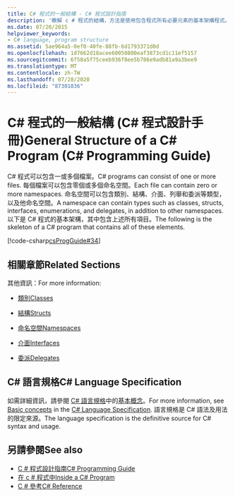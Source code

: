 ```yaml
---
title: C# 程式的一般結構 - C# 程式設計指南
description: '瞭解 c # 程式的結構，方法是使用包含程式所有必要元素的基本架構程式。'
ms.date: 07/20/2015
helpviewer_keywords:
- C# language, program structure
ms.assetid: 5ae964a5-0ef0-40fe-88fb-6d1793371d0d
ms.openlocfilehash: 1d7662d18acee60050800eaf3873cd1c11ef5157
ms.sourcegitcommit: 6f58a5f75ceeb936f8ee5b786e9adb81a9a3bee9
ms.translationtype: MT
ms.contentlocale: zh-TW
ms.lasthandoff: 07/28/2020
ms.locfileid: "87301836"
---
```

# <a name="general-structure-of-a-c-program-c-programming-guide"></a><span data-ttu-id="d629a-103">C# 程式的一般結構 (C# 程式設計手冊)</span><span class="sxs-lookup"><span data-stu-id="d629a-103">General Structure of a C# Program (C# Programming Guide)</span></span>
<span data-ttu-id="d629a-104">C# 程式可以包含一或多個檔案。</span><span class="sxs-lookup"><span data-stu-id="d629a-104">C# programs can consist of one or more files.</span></span> <span data-ttu-id="d629a-105">每個檔案可以包含零個或多個命名空間。</span><span class="sxs-lookup"><span data-stu-id="d629a-105">Each file can contain zero or more namespaces.</span></span> <span data-ttu-id="d629a-106">命名空間可以包含類別、結構、介面、列舉和委派等類型，以及他命名空間。</span><span class="sxs-lookup"><span data-stu-id="d629a-106">A namespace can contain types such as classes, structs, interfaces, enumerations, and delegates, in addition to other namespaces.</span></span> <span data-ttu-id="d629a-107">以下是 C# 程式的基本架構，其中包含上述所有項目。</span><span class="sxs-lookup"><span data-stu-id="d629a-107">The following is the skeleton of a C# program that contains all of these elements.</span></span>  
  
 [!code-csharp[csProgGuide#34](~/samples/snippets/csharp/VS_Snippets_VBCSharp/csProgGuide/CS/class2.cs#34)]  
  
## <a name="related-sections"></a><span data-ttu-id="d629a-108">相關章節</span><span class="sxs-lookup"><span data-stu-id="d629a-108">Related Sections</span></span>  
 <span data-ttu-id="d629a-109">其他資訊：</span><span class="sxs-lookup"><span data-stu-id="d629a-109">For more information:</span></span>  
  
- [<span data-ttu-id="d629a-110">類別</span><span class="sxs-lookup"><span data-stu-id="d629a-110">Classes</span></span>](../classes-and-structs/classes.md)  
  
- [<span data-ttu-id="d629a-111">結構</span><span class="sxs-lookup"><span data-stu-id="d629a-111">Structs</span></span>](../../language-reference/builtin-types/struct.md)  
  
- [<span data-ttu-id="d629a-112">命名空間</span><span class="sxs-lookup"><span data-stu-id="d629a-112">Namespaces</span></span>](../namespaces/index.md)  
  
- [<span data-ttu-id="d629a-113">介面</span><span class="sxs-lookup"><span data-stu-id="d629a-113">Interfaces</span></span>](../interfaces/index.md)  
  
- [<span data-ttu-id="d629a-114">委派</span><span class="sxs-lookup"><span data-stu-id="d629a-114">Delegates</span></span>](../delegates/index.md)  
  
## <a name="c-language-specification"></a><span data-ttu-id="d629a-115">C# 語言規格</span><span class="sxs-lookup"><span data-stu-id="d629a-115">C# Language Specification</span></span>  

<span data-ttu-id="d629a-116">如需詳細資訊，請參閱 [C# 語言規格](/dotnet/csharp/language-reference/language-specification/introduction)中的[基本概念](~/_csharplang/spec/basic-concepts.md)。</span><span class="sxs-lookup"><span data-stu-id="d629a-116">For more information, see [Basic concepts](~/_csharplang/spec/basic-concepts.md) in the [C# Language Specification](/dotnet/csharp/language-reference/language-specification/introduction).</span></span> <span data-ttu-id="d629a-117">語言規格是 C# 語法及用法的限定來源。</span><span class="sxs-lookup"><span data-stu-id="d629a-117">The language specification is the definitive source for C# syntax and usage.</span></span>
  
## <a name="see-also"></a><span data-ttu-id="d629a-118">另請參閱</span><span class="sxs-lookup"><span data-stu-id="d629a-118">See also</span></span>

- [<span data-ttu-id="d629a-119">C # 程式設計指南</span><span class="sxs-lookup"><span data-stu-id="d629a-119">C# Programming Guide</span></span>](../index.md)
- [<span data-ttu-id="d629a-120">在 c # 程式中</span><span class="sxs-lookup"><span data-stu-id="d629a-120">Inside a C# Program</span></span>](./index.md)
- [<span data-ttu-id="d629a-121">C # 參考</span><span class="sxs-lookup"><span data-stu-id="d629a-121">C# Reference</span></span>](../../language-reference/index.md)

